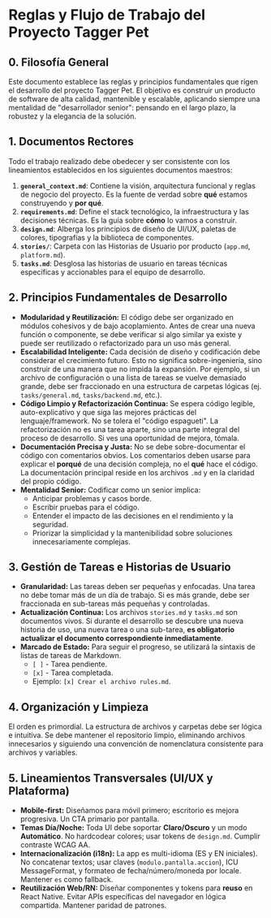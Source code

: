 # Reglas y Flujo de Trabajo del Proyecto Tagger Pet

## 0. Filosofía General

Este documento establece las reglas y principios fundamentales que rigen el desarrollo del proyecto Tagger Pet. El objetivo es construir un producto de software de alta calidad, mantenible y escalable, aplicando siempre una mentalidad de "desarrollador senior": pensando en el largo plazo, la robustez y la elegancia de la solución.

## 1. Documentos Rectores

Todo el trabajo realizado debe obedecer y ser consistente con los lineamientos establecidos en los siguientes documentos maestros:

1.  **`general_context.md`**: Contiene la visión, arquitectura funcional y reglas de negocio del proyecto. Es la fuente de verdad sobre **qué** estamos construyendo y **por qué**.
2.  **`requirements.md`**: Define el stack tecnológico, la infraestructura y las decisiones técnicas. Es la guía sobre **cómo** lo vamos a construir.
3.  **`design.md`**: Alberga los principios de diseño de UI/UX, paletas de colores, tipografías y la biblioteca de componentes.
4.  **`stories/`**: Carpeta con las Historias de Usuario por producto (`app.md`, `platform.md`).
5.  **`tasks.md`**: Desglosa las historias de usuario en tareas técnicas específicas y accionables para el equipo de desarrollo.

## 2. Principios Fundamentales de Desarrollo

*   **Modularidad y Reutilización:** El código debe ser organizado en módulos cohesivos y de bajo acoplamiento. Antes de crear una nueva función o componente, se debe verificar si algo similar ya existe y puede ser reutilizado o refactorizado para un uso más general.
*   **Escalabilidad Inteligente:** Cada decisión de diseño y codificación debe considerar el crecimiento futuro. Esto no significa sobre-ingeniería, sino construir de una manera que no impida la expansión. Por ejemplo, si un archivo de configuración o una lista de tareas se vuelve demasiado grande, debe ser fraccionado en una estructura de carpetas lógicas (ej. `tasks/general.md`, `tasks/backend.md`, etc.).
*   **Código Limpio y Refactorización Continua:** Se espera código legible, auto-explicativo y que siga las mejores prácticas del lenguaje/framework. No se tolera el "código espagueti". La refactorización no es una tarea aparte, sino una parte integral del proceso de desarrollo. Si ves una oportunidad de mejora, tómala.
*   **Documentación Precisa y Justa:** No se debe sobre-documentar el código con comentarios obvios. Los comentarios deben usarse para explicar el **porqué** de una decisión compleja, no el **qué** hace el código. La documentación principal reside en los archivos `.md` y en la claridad del propio código.
*   **Mentalidad Senior:** Codificar como un senior implica:
    *   Anticipar problemas y casos borde.
    *   Escribir pruebas para el código.
    *   Entender el impacto de las decisiones en el rendimiento y la seguridad.
    *   Priorizar la simplicidad y la mantenibilidad sobre soluciones innecesariamente complejas.

## 3. Gestión de Tareas e Historias de Usuario

*   **Granularidad:** Las tareas deben ser pequeñas y enfocadas. Una tarea no debe tomar más de un día de trabajo. Si es más grande, debe ser fraccionada en sub-tareas más pequeñas y controladas.
*   **Actualización Continua:** Los archivos `stories.md` y `tasks.md` son documentos vivos. Si durante el desarrollo se descubre una nueva historia de uso, una nueva tarea o una sub-tarea, **es obligatorio actualizar el documento correspondiente inmediatamente**.
*   **Marcado de Estado:** Para seguir el progreso, se utilizará la sintaxis de listas de tareas de Markdown.
    *   `[ ]` - Tarea pendiente.
    *   `[x]` - Tarea completada.
    *   Ejemplo: `[x] Crear el archivo rules.md`.

## 4. Organización y Limpieza

El orden es primordial. La estructura de archivos y carpetas debe ser lógica e intuitiva. Se debe mantener el repositorio limpio, eliminando archivos innecesarios y siguiendo una convención de nomenclatura consistente para archivos y variables.

## 5. Lineamientos Transversales (UI/UX y Plataforma)

- **Mobile-first:** Diseñamos para móvil primero; escritorio es mejora progresiva. Un CTA primario por pantalla.
- **Temas Día/Noche:** Toda UI debe soportar **Claro/Oscuro** y un modo **Automático**. No hardcodear colores; usar tokens de `design.md`. Cumplir contraste WCAG AA.
- **Internacionalización (i18n):** La app es multi-idioma (ES y EN iniciales). No concatenar textos; usar claves (`modulo.pantalla.accion`), ICU MessageFormat, y formateo de fecha/número/moneda por locale. Mantener `es` como fallback.
- **Reutilización Web/RN:** Diseñar componentes y tokens para **reuso** en React Native. Evitar APIs específicas del navegador en lógica compartida. Mantener paridad de patrones.

